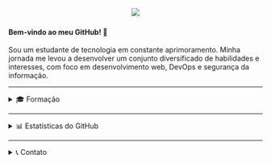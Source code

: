 <p align="center">
<img src="https://github.com/user-attachments/assets/d32a11de-2265-45a2-a861-3dd117be0eb3" width=540>
</p>

#### Bem-vindo ao meu GitHub! 👋

Sou um estudante de tecnologia em constante aprimoramento. Minha jornada me levou a desenvolver um conjunto diversificado de habilidades e interesses, com foco em desenvolvimento web, DevOps e segurança da informação.

---

<details>
<summary>🎓 Formação</summary>
<br>

> <table>
>  <tr>
>    <td> <a href="#"> <img src="https://github.com/user-attachments/assets/bc581641-3815-448f-8ce8-18882751f6e1" width=48> <a/> </td>
>   </tr> 
> </table>
> <details>
> <summary>🖥️ Análise e Desenvolvimento de Sistemas</summary>
> <br>
> <b>Graduação com foco em Project-Based Learning (PBL)</b>
> 
> <br>Data de início: 15/08/2023
> <br>
> Em andamento<br>
>
> <b>Resumo</b><br>
>
> * Desenvolvo meu conhecimento teórico e minhas habilidades de programação;
> * O trabalho em equipe é fortemente incentivado. Busco ser comunicativo e usar linguagem clara;
> * Atualmente estou aprendendo sobre microsserviços e segurança da informação.
>
> </details>
>
> <details>
> <summary>📚 Nano Courses</summary>
> <br>
> <b>Cursos de curta duração</b>
> <br><br>
>
> * Algoritmos: Aprenda a programar
> * Banco de Dados Oracle
> * Big Data
> * Big Data & Analytics
> * Biohacking, Deep Web e Criptografia
> * Blockchain
> * Blockchain Advanced
> * Cloud Fundamentals, Administration and Solution Architect
> * Códigos de Alta Performance
> * Compliance e Quality Assurance
> * Comunicação e Semiótica
> * Cybersecurity
> * Cybersecurity Hacker Skills
> * Data Visualization
> * Design Thinking
> * DevOps & Agile Culture
> * Django Web Framework
> * Engenharia de Software
> * Estatística para Soluções em TI
> * Estruturas de Computadores
> * Ethical Hacking
> * Front End
> * Infraestrutura e Interconectividade
> * Inteligência Artificial e Computacional
> * Inteligência e Contrainteligência
> * Java Advanced Frameworks
> * Java Development
> * Java Fundamentos
> * Leadership Communication
> * Linux Fundamentos
> * Programação em Banco de Dados
> * Programação para Jogos Digitais
> * Python
> * Python Development
> * Resolvendo Problemas com Matemática
> * Responsive Web Development
> * Sensores e Circuitos Digitais
> * Services Architecture / API / Mobile Architecture
> * Soluções Tecnológicas Emergentes
> * User Experience
> * Wordpress na Prática
>
> </details>
 
> ---

> <table>
>  <tr>
>    <td> <a href="#"><img src="https://github.com/user-attachments/assets/cb6cedcb-56f4-49cc-b696-e1a710593d35" width=32><a/> </td>
>   </tr> 
> </table>
>
> <details>
> <summary>☕ Web Back-End (Java) - Santander Coders 2023 | 2º Semestre</summary>
> <br>
> <b>Formação online síncrona</b>
> 
> <br>Carga horária: 324 horas
> <br>
> <br>Data de início: 09/01/2024
> <br>
> Data de conclusão: 22/05/2024<br>
> 
> <b>Resumo</b><br>
> 
> * Criação e consumo de APIs RESTful;
> * Gestão de dependências e empacotamento (Gradle e Maven);
> * Java Date and Time;
> * Java Threads;
> * Padrões de projeto;
> * Princípios SOLID;
> * Programação funcional;
> * Programação Web;
> * Spring Framework;
> * Testes automatizados (JUnit, Mockito e Selenium).
> </details>
> 
> 
> <details>
> <summary>♻️ DevOps - Santander Coders 2024 | 1º Semestre</summary>
> <br>
> <b>Formação online síncrona</b>
> 
> <br>Carga horária: 324 horas
> <br>
> <br>Data de início: 31/07/2024
> <br>
> Data de conclusão: 04/12/2024<br>
> 
> <b>Resumo</b><br>
> 
> <b>🐧 Linux</b>:
> * Configuração de servidores web (Apache e NGINX);
> * Configurações de rede;
> * Gerenciamento de processos;
> * Particionamento de disco;
> * Shell scripts (automação de tarefas);
> * Sistema de arquivos.
> 
> <b>🔶 Git</b>:
> * GitHub Actions (automatização de fluxos de trabalho - implantação e testes);
> * Padronização de nomenclatura para branches e commits;
> * Serialização de dados (YAML e JSON).
> 
> <b>🌐 Redes</b>:
> * Cálculos de sub-rede;
> * Infraestrutura e dispositivos;
> * Modelos OSI e TCP/IP;
> * Segurança de rede.
> 
> <b>🐋 Conteinerização</b>:
> * Docker.
> 
> <b>⚙️ Provisionamento como Código</b>:
> * Terraform.
> 
> <b>☁️ Serviços Cloud (AWS)</b>:
> * EC2 (virtualização);
> * IAM (controle de acesso);
> * Lambda (execução de código);
> * RDS (bancos de dados relacionais);
> * S3 (armazenamento);
> * SNS (entrega de mensagens);
> * SQS (enfileiramento de mensagens);
> * Well-Architected Framework.
> </details>

> ---

> <table>
>  <tr>
>    <td> <a href="#"><img src="https://github.com/user-attachments/assets/ca36fc1f-0533-4076-bf2f-2a42f3928990" width=32><a/> </td>
>   </tr> 
> </table>
> 
> <details>
> <summary>💻 Tecnologia e Desenvolvimento Pessoal</summary>
> <br>
> 
> * [Certificado de Conclusão](https://cursos.alura.com.br/user/igor-ribeiro2334/fullCertificate/9e0f7587c327aab62f9e18b0ba66617e)
> 
> </details>

</details>

---

<details>
<summary>📊 Estatísticas do GitHub</summary>
<br>
    
<div align="center">
    
  <img height=200 src="https://github-readme-stats.vercel.app/api?username=igor-u&theme=cobalt2&hide_border=true&include_all_commits=false&count_private=false&show=prs_merged&rank_icon=github&text_bold=false&bg_color=000000&title_color=9B0000&text_color=DBDBDB" alt="Igor Ribeiro's GitHub Stats"/>
  <img height=200 src="https://github-readme-stats.vercel.app/api/top-langs/?username=igor-u&hide_progress=false&theme=cobalt2&hide_border=true&include_all_commits=false&count_private=false&layout=compact&langs_count=10&bg_color=000000&title_color=9B0000&text_color=DBDBDB" alt="Most Used Languages"/>
  
</div>

</details>

---

<details>
<summary>📞 Contato</summary>

<br>

> [![Gmail](assets/Gmail.svg)](mailto:igor.ribeiro2334@gmail.com)
> |---|
> [![LinkedIn](assets/LinkedIn.svg)](https://www.linkedin.com/in/igorribeiro12/)

</details>
